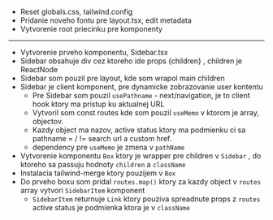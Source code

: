 - Reset globals.css, tailwind.config
- Pridanie noveho fontu pre layout.tsx, edit metadata
- Vytvorenie root priecinku pre komponenty

---

- Vytvorenie prveho komponentu, Sidebar.tsx
- Sidebar obsahuje div cez ktoreho ide props {children} , children je ReactNode
- Sidebar som pouzil pre layout, kde som wrapol main children
- Sidebar je client komponent, pre dynamicke zobrazovanie user kontentu
  - Pre Sidebar som pouzil `usePathname` - next/navigation, je to client hook ktory ma pristup ku aktualnej URL
  - Vytvoril som const routes kde som pouzil `useMemo` v ktorom je array, objectov.
  - Kazdy object ma nazov, active status ktory ma podmienku ci sa pathname = / != search url a custom href.
  - dependency pre `useMemo` je zmena v `pathName`
- Vytvorenie komponentu `Box` ktory je wrapper pre children v `Sidebar` , do ktoreho sa passuju hodnoty `children` a `className`
- Instalacia tailwind-merge ktory pouzijem v `Box`
- Do prveho boxu som pridal `routes.map()` ktory za kazdy object v `routes` array vytvori `SidebarItem` komponent
  - `SidebarItem` returnuje `Link` ktory pouziva spreadnute props z `routes` active status je podmienka ktora je v `className`
